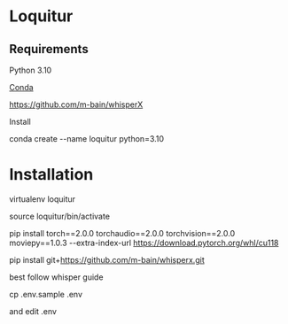 # Loquitur

## Requirements

Python 3.10

[Conda](https://docs.conda.io/en/latest/)

https://github.com/m-bain/whisperX

Install

conda create --name loquitur python=3.10

# Installation

virtualenv loquitur

source loquitur/bin/activate

pip install torch==2.0.0 torchaudio==2.0.0 torchvision==2.0.0 moviepy==1.0.3 --extra-index-url https://download.pytorch.org/whl/cu118

pip install git+https://github.com/m-bain/whisperx.git

best follow whisper guide

cp .env.sample .env

and edit .env
